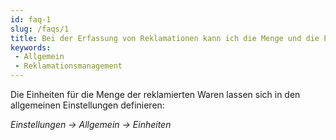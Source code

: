 ```yaml
---
id: faq-1
slug: /faqs/1
title: Bei der Erfassung von Reklamationen kann ich die Menge und die Einheiten der reklamaierten Waren eintragen. Wie kann ich neue Einheiten zur Auswahl definieren
keywords:
 - Allgemein
 - Reklamationsmanagement
---
```

Die Einheiten für die Menge der reklamierten Waren lassen sich in den allgemeinen Einstellungen definieren:

*Einstellungen -> Allgemein -> Einheiten*